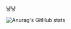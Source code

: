 냥냥

![Anurag's GitHub stats](https://github-readme-stats.vercel.app/api?username=among5094&show_icons=true&theme=radical)
